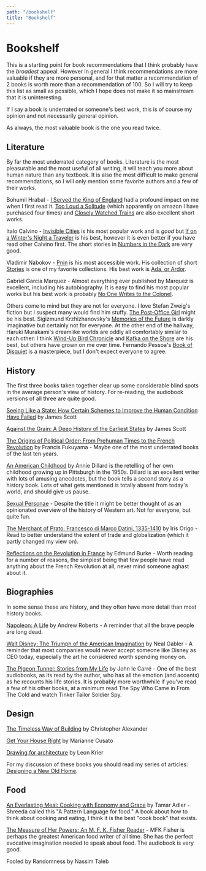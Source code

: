 ```yaml
---
path: "/bookshelf"
title: "Bookshelf"
---
```


# Bookshelf

This is a starting point for book recommendations that I think probably have the *broadest* appeal. However in general I think recommendations are more valuable if they are more personal, and for that matter a recommendation of 2 books is worth more than a recommendation of 100. So I will try to keep this list as small as possible, which I hope does not make it so mainstream that it is uninteresting.

If I say a book is underrated or someone's best work, this is of course my opinion and not necessarily general opinion.

As always, the most valuable book is the one you read twice.

## Literature

By far the most underrated category of books. Literature is the most pleasurable and the most useful of all writing, it will teach you more about human nature than any textbook. It is also the most difficult to make general recommendations, so I will only mention some favorite authors and a few of their works.

Bohumil Hrabal - [I Served the King of England](https://amzn.to/39p9eB6) had a profound impact on me when I first read it. [Too Loud a Solitude](https://amzn.to/3nWKRyW) (which apparently on amazon I have purchased four times) and [Closely Watched Trains](https://amzn.to/2JmKYom) are also excellent short works.

Italo Calvino - [Invisible Cities](https://amzn.to/33RCeOr) is his most popular work and is *good* but [If on a Winter's Night a Traveler](https://amzn.to/2JKeN2F) is his best, however it is even better if you have read other Calvino first. The short stories in [Numbers in the Dark](https://amzn.to/3gjTctO) are very good.

Vladimir Nabokov - [Pnin](https://amzn.to/3gmamaq) is his most accessible work. His collection of short [Stories](https://amzn.to/2VHPsJj) is one of my favorite collections. His best work is [Ada, or Ardor](https://amzn.to/2L5Xvxi).

Gabriel Garcia Marquez - Almost everything ever published by Marquez is excellent, including his autobiography. It is easy to find his most popular works but his best work is probably [No One Writes to the Colonel](https://amzn.to/33RxnwR).

Others come to mind but they are not for everyone. I love Stefan Zweig's fiction but I suspect many would find him stuffy. [The Post-Office Girl](https://amzn.to/3qwvdw9) might be his best. Sigizmund Krzhizhanovsky's [Memories of the Future](https://amzn.to/3gh2SoW) is darkly imaginative but certainly not for everyone. At the other end of the hallway, Haruki Murakami's dreamlike worlds are oddly all comfortably similar to each other: I think [Wind-Up Bird Chronicle](https://amzn.to/2JT1DQS) and [Kafka on the Shore](https://amzn.to/2LeLUfy) are his best, but others have grown on me over time. Fernando Pessoa's [Book of Disquiet](https://amzn.to/3gyXLk6) is a masterpiece, but I don't expect everyone to agree.


## History

The first three books taken together clear up some considerable blind spots in the average person's view of history. For re-reading, the audiobook versions of all three are quite good.

[Seeing Like a State: How Certain Schemes to Improve the Human Condition Have Failed](https://amzn.to/2KPcg7G) by James Scott

[Against the Grain: A Deep History of the Earliest States](https://amzn.to/3mgesmA) by James Scott

[The Origins of Political Order: From Prehuman Times to the French Revolution](https://amzn.to/3mi4QaV) by Francis Fukuyama - Maybe one of the most underrated books of the last ten years.

[An American Childhood](https://amzn.to/3q8uMIj) by Annie Dillard is the retelling of her own childhood growing up in Pittsburgh in the 1950s. Dillard is an excellent writer with lots of amusing anecdotes, but the book tells a second story as a history book. Lots of what gets mentioned is totally absent from today's world, and should give us pause.

[Sexual Personae](https://amzn.to/3lcv1yd) - Despite the title it might be better thought of as an opinionated overview of the history of Western art. Not for everyone, but quite fun.

[The Merchant of Prato: Francesco di Marco Datini, 1335-1410](https://amzn.to/3o2KQth) by Iris Origo - Read to better understand the extent of trade and globalization (which it partly changed my view on).

[Reflections on the Revolution in France](https://amzn.to/3oySEmS) by Edmund Burke - Worth reading for a number of reasons, the simplest being that few people have read anything about the French Revolution at all, never mind someone aghast about it.

## Biographies

In some sense these are history, and they often have more detail than most history books.

[Napoleon: A Life](https://amzn.to/2W5xCQp) by Andrew Roberts - A reminder that all the brave people are long dead.

[Walt Disney: The Triumph of the American Imagination](https://amzn.to/3gD3VQ4) by Neal Gabler - A reminder that most companies would never accept someone like Disney as CEO today, especially the art he considered worth spending money on.

[The Pigeon Tunnel: Stories from My Life](https://amzn.to/2LfMvxp) by John le Carré - One of the best audiobooks, as its read by the author, who has all the emotion (and accents) as he recounts his life stories. It is probably more worthwhile if you've read a few of his other books, at a minimum read The Spy Who Came in From The Cold and watch Tinker Tailor Soldier Spy.

## Design

[The Timeless Way of Building](https://amzn.to/2Vc8SWf) by Christopher Alexander

[Get Your House Right](https://amzn.to/3qb4tkz) by Marianne Cusato

[Drawing for architecture](https://amzn.to/3fICnZc) by Leon Krier

For my discussion of these books you should read my series of articles: [Designing a New Old Home](https://medium.com/@simon.sarris/designing-a-new-old-home-part-1-cf298b58ed41).

## Food

[An Everlasting Meal: Cooking with Economy and Grace](https://amzn.to/3q55jzD) by Tamar Adler - Shreeda called this "A Pattern Language for food." A book about how to think about cooking and eating, I think it is the best "cook book" that exists.

[The Measure of Her Powers: An M. F. K. Fisher Reader](https://amzn.to/33ZLoIK) - MFK Fisher is perhaps the greatest American food writer of all time. She has the perfect evocative imagination needed to speak about food. The audiobook is very good.


Fooled by Randomness by Nassim  Taleb


